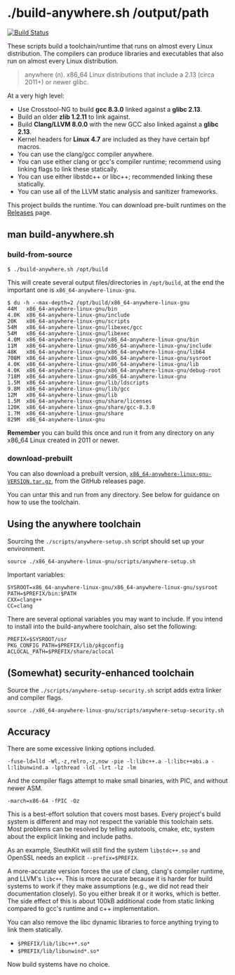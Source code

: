 # ./build-anywhere.sh /output/path

[![Build Status](https://travis-ci.org/theopolis/build-anywhere.svg?branch=master)](https://travis-ci.org/theopolis/build-anywhere)

These scripts build a toolchain/runtime that runs on almost every Linux distribution. The compilers can produce libraries and executables that also run on almost every Linux distribution.

> anywhere (n). x86_64 Linux distributions that include a 2.13 (circa 2011+) or newer glibc.

At a very high level:

- Use Crosstool-NG to build **gcc 8.3.0** linked against a **glibc 2.13**.
- Build an older **zlib 1.2.11** to link against.
- Build **Clang/LLVM 8.0.0** with the new GCC also linked against a **glibc 2.13**.
- Kernel headers for **Linux 4.7** are included as they have certain bpf macros.
- You can use the clang/gcc compiler anywhere.
- You can use either clang or gcc's compiler runtime; recommend using linking flags to link these statically.
- You can use either libstdc++ or libc++; recommended linking these statically.
- You can use all of the LLVM static analysis and sanitizer frameworks.

This project builds the runtime. You can download pre-built runtimes on the [Releases](https://github.com/theopolis/build-anywhere/releases) page.

## man build-anywhere.sh

### build-from-source

```
$ ./build-anywhere.sh /opt/build
```

This will create several output files/directories in `/opt/build`, at the end the important one is `x86_64-anywhere-linux-gnu`.

```
$ du -h --max-depth=2 /opt/build/x86_64-anywhere-linux-gnu
44M   x86_64-anywhere-linux-gnu/bin
4.0K  x86_64-anywhere-linux-gnu/include
20K   x86_64-anywhere-linux-gnu/scripts
54M   x86_64-anywhere-linux-gnu/libexec/gcc
54M   x86_64-anywhere-linux-gnu/libexec
4.0M  x86_64-anywhere-linux-gnu/x86_64-anywhere-linux-gnu/bin
11M   x86_64-anywhere-linux-gnu/x86_64-anywhere-linux-gnu/include
48K   x86_64-anywhere-linux-gnu/x86_64-anywhere-linux-gnu/lib64
708M  x86_64-anywhere-linux-gnu/x86_64-anywhere-linux-gnu/sysroot
4.0K  x86_64-anywhere-linux-gnu/x86_64-anywhere-linux-gnu/lib
4.0K  x86_64-anywhere-linux-gnu/x86_64-anywhere-linux-gnu/debug-root
718M  x86_64-anywhere-linux-gnu/x86_64-anywhere-linux-gnu
1.5M  x86_64-anywhere-linux-gnu/lib/ldscripts
9.8M  x86_64-anywhere-linux-gnu/lib/gcc
12M   x86_64-anywhere-linux-gnu/lib
1.5M  x86_64-anywhere-linux-gnu/share/licenses
120K  x86_64-anywhere-linux-gnu/share/gcc-8.3.0
1.7M  x86_64-anywhere-linux-gnu/share
829M  x86_64-anywhere-linux-gnu
```

**Remember** you can build this once and run it from any directory on any x86_64 Linux created in 2011 or newer.

### download-prebuilt

You can also download a prebuilt version, [`x86_64-anywhere-linux-gnu-VERSION.tar.gz`](https://github.com/theopolis/build-anywhere/releases), from the GitHub releases page.

You can untar this and run from any directory. See below for guidance on how to use the toolchain.

## Using the anywhere toolchain

Sourcing the `./scripts/anywhere-setup.sh` script should set up your environment.

```
source ./x86_64-anywhere-linux-gnu/scripts/anywhere-setup.sh
```

Important variables:

```
SYSROOT=x86_64-anywhere-linux-gnu/x86_64-anywhere-linux-gnu/sysroot
PATH=$PREFIX/bin:$PATH
CXX=clang++
CC=clang
```

There are several optional variables you may want to include. If you intend to install into the build-anywhere toolchain, also set the following:

```
PREFIX=$SYSROOT/usr
PKG_CONFIG_PATH=$PREFIX/lib/pkgconfig
ACLOCAL_PATH=$PREFIX/share/aclocal
```

## (Somewhat) security-enhanced toolchain

Source the `./scripts/anywhere-setup-security.sh` script adds extra linker and compiler flags.

```
source ./x86_64-anywhere-linux-gnu/scripts/anywhere-setup-security.sh
```

## Accuracy

There are some excessive linking options included.

```
-fuse-ld=lld -Wl,-z,relro,-z,now -pie -l:libc++.a -l:libc++abi.a -l:libunwind.a -lpthread -ldl -lrt -lz -lm
```

And the compiler flags attempt to make small binaries, with PIC, and without newer ASM.

```
-march=x86-64 -fPIC -Oz
```

This is a best-effort solution that covers most bases. Every project's build system is different and may not respect the variable this toolchain sets. Most problems can be resolved by telling autotools, cmake, etc, system about the explicit linking and include paths.

As an example, SleuthKit will still find the system `libstdc++.so` and OpenSSL needs an explicit `--prefix=$PREFIX`.

A more-accurate version forces the use of clang, clang's compiler runtime, and LLVM's `libc++`. This is more accurate because it is harder for build systems to work if they make assumptions (e.g., we did not read their documentation closely). So you either break it or it works, which is better. The side effect of this is about 100kB additional code from static linking compared to gcc's runtime and c++ implementation.

You can also remove the libc dynamic libraries to force anything trying to link them statically.
- `$PREFIX/lib/libc++*.so*`
- `$PREFIX/lib/libunwind*.so*`

Now build systems have no choice.
